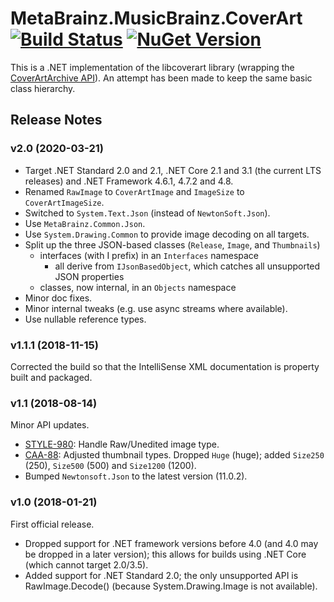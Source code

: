 # MetaBrainz.MusicBrainz.CoverArt [![Build Status](https://img.shields.io/appveyor/build/zastai/metabrainz-musicbrainz-coverart)](https://ci.appveyor.com/project/Zastai/metabrainz-musicbrainz-coverart) [![NuGet Version](https://img.shields.io/nuget/v/MetaBrainz.MusicBrainz.CoverArt)](https://www.nuget.org/packages/MetaBrainz.MusicBrainz.CoverArt)

This is a .NET implementation of the libcoverart library (wrapping the [CoverArtArchive API](https://musicbrainz.org/doc/Cover_Art_Archive/API)).
An attempt has been made to keep the same basic class hierarchy.

## Release Notes

### v2.0 (2020-03-21)

- Target .NET Standard 2.0 and 2.1, .NET Core 2.1 and 3.1 (the current LTS releases) and .NET Framework 4.6.1, 4.7.2 and 4.8.
- Renamed `RawImage` to `CoverArtImage` and `ImageSize` to `CoverArtImageSize`.
- Switched to `System.Text.Json` (instead of `NewtonSoft.Json`).
- Use `MetaBrainz.Common.Json`.
- Use `System.Drawing.Common` to provide image decoding on all targets.
- Split up the three JSON-based classes (`Release`, `Image`, and `Thumbnails`)
  - interfaces (with I prefix) in an `Interfaces` namespace
    - all derive from `IJsonBasedObject`, which catches all unsupported JSON properties
  - classes, now internal, in an `Objects` namespace
- Minor doc fixes.
- Minor internal tweaks (e.g. use async streams where available).
- Use nullable reference types.

### v1.1.1 (2018-11-15)

Corrected the build so that the IntelliSense XML documentation is property built and packaged.

### v1.1 (2018-08-14)

Minor API updates.

- [STYLE-980](https://tickets.metabrainz.org/browse/STYLE-980): Handle Raw/Unedited image type.
- [CAA-88](https://tickets.metabrainz.org/browse/CAA-88): Adjusted thumbnail types. Dropped `Huge` (huge); added `Size250` (250), `Size500` (500) and `Size1200` (1200).
- Bumped `Newtonsoft.Json` to the latest version (11.0.2).

### v1.0 (2018-01-21)

First official release.

- Dropped support for .NET framework versions before 4.0 (and 4.0 may be dropped in a later version); this allows for builds using .NET Core (which cannot target 2.0/3.5).
- Added support for .NET Standard 2.0; the only unsupported API is RawImage.Decode() (because System.Drawing.Image is not available).
